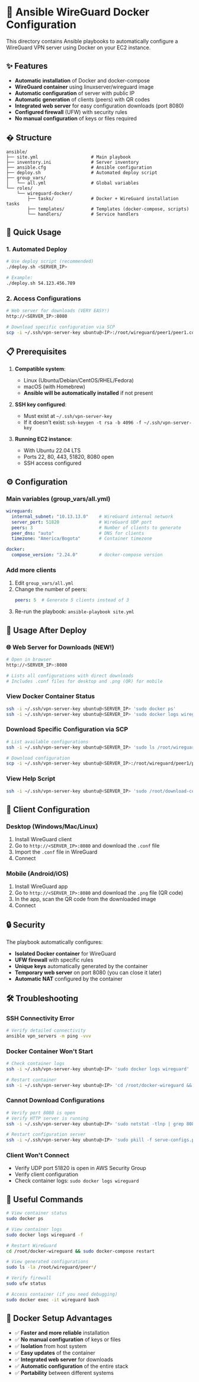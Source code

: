 # 🐳 Ansible WireGuard Docker Configuration

This directory contains Ansible playbooks to automatically configure a WireGuard VPN server using Docker on your EC2 instance.

## ✨ Features

- **Automatic installation** of Docker and docker-compose
- **WireGuard container** using linuxserver/wireguard image
- **Automatic configuration** of server with public IP
- **Automatic generation** of clients (peers) with QR codes
- **Integrated web server** for easy configuration downloads (port 8080)
- **Configured firewall** (UFW) with security rules
- **No manual configuration** of keys or files required

## � Structure

```
ansible/
├── site.yml                    # Main playbook
├── inventory.ini               # Server inventory
├── ansible.cfg                 # Ansible configuration
├── deploy.sh                   # Automated deploy script
├── group_vars/
│   └── all.yml                 # Global variables
└── roles/
    └── wireguard-docker/
        ├── tasks/              # Docker + WireGuard installation tasks
        ├── templates/          # Templates (docker-compose, scripts)
        └── handlers/           # Service handlers
```

## 🚀 Quick Usage

### 1. Automated Deploy

```bash
# Use deploy script (recommended)
./deploy.sh <SERVER_IP>

# Example:
./deploy.sh 54.123.456.789
```

### 2. Access Configurations

```bash
# Web server for downloads (VERY EASY!)
http://<SERVER_IP>:8080

# Download specific configuration via SCP
scp -i ~/.ssh/vpn-server-key ubuntu@<IP>:/root/wireguard/peer1/peer1.conf .
```

## 📋 Prerequisites

1. **Compatible system**:
   - Linux (Ubuntu/Debian/CentOS/RHEL/Fedora)
   - macOS (with Homebrew)
   - **Ansible will be automatically installed** if not present

2. **SSH key configured**:
   - Must exist at `~/.ssh/vpn-server-key`
   - If it doesn't exist: `ssh-keygen -t rsa -b 4096 -f ~/.ssh/vpn-server-key`

3. **Running EC2 instance**:
   - With Ubuntu 22.04 LTS
   - Ports 22, 80, 443, 51820, 8080 open
   - SSH access configured

## ⚙️ Configuration

### Main variables (group_vars/all.yml)

```yaml
wireguard:
  internal_subnet: "10.13.13.0"    # WireGuard internal network
  server_port: 51820               # WireGuard UDP port
  peers: 3                         # Number of clients to generate
  peer_dns: "auto"                 # DNS for clients
  timezone: "America/Bogota"       # Container timezone

docker:
  compose_version: "2.24.0"        # docker-compose version
```

### Add more clients

1. Edit `group_vars/all.yml`
2. Change the number of peers:
   ```yaml
   peers: 5  # Generate 5 clients instead of 3
   ```
3. Re-run the playbook: `ansible-playbook site.yml`

## 📱 Usage After Deploy

### 🌐 Web Server for Downloads (NEW!)
```bash
# Open in browser
http://<SERVER_IP>:8080

# Lists all configurations with direct downloads
# Includes .conf files for desktop and .png (QR) for mobile
```

### View Docker Container Status
```bash
ssh -i ~/.ssh/vpn-server-key ubuntu@<SERVER_IP> 'sudo docker ps'
ssh -i ~/.ssh/vpn-server-key ubuntu@<SERVER_IP> 'sudo docker logs wireguard'
```

### Download Specific Configuration via SCP
```bash
# List available configurations
ssh -i ~/.ssh/vpn-server-key ubuntu@<SERVER_IP> 'sudo ls /root/wireguard/peer*/'

# Download configuration
scp -i ~/.ssh/vpn-server-key ubuntu@<SERVER_IP>:/root/wireguard/peer1/peer1.conf .
```

### View Help Script
```bash
ssh -i ~/.ssh/vpn-server-key ubuntu@<SERVER_IP> 'sudo /root/download-configs.sh'
```

## 🔧 Client Configuration

### Desktop (Windows/Mac/Linux)
1. Install WireGuard client
2. Go to `http://<SERVER_IP>:8080` and download the `.conf` file
3. Import the `.conf` file in WireGuard
4. Connect

### Mobile (Android/iOS)
1. Install WireGuard app
2. Go to `http://<SERVER_IP>:8080` and download the `.png` file (QR code)
3. In the app, scan the QR code from the downloaded image
4. Connect

## 🔒 Security

The playbook automatically configures:

- **Isolated Docker container** for WireGuard
- **UFW firewall** with specific rules
- **Unique keys** automatically generated by the container
- **Temporary web server** on port 8080 (you can close it later)
- **Automatic NAT** configured by the container

## 🛠️ Troubleshooting

### SSH Connectivity Error
```bash
# Verify detailed connectivity
ansible vpn_servers -m ping -vvv
```

### Docker Container Won't Start
```bash
# Check container logs
ssh -i ~/.ssh/vpn-server-key ubuntu@<IP> 'sudo docker logs wireguard'

# Restart container
ssh -i ~/.ssh/vpn-server-key ubuntu@<IP> 'cd /root/docker-wireguard && sudo docker-compose restart'
```

### Cannot Download Configurations
```bash
# Verify port 8080 is open
# Verify HTTP server is running
ssh -i ~/.ssh/vpn-server-key ubuntu@<IP> 'sudo netstat -tlnp | grep 8080'

# Restart configuration server
ssh -i ~/.ssh/vpn-server-key ubuntu@<IP> 'sudo pkill -f serve-configs.py && cd /root/wireguard && nohup python3 /root/serve-configs.py > /var/log/config-server.log 2>&1 &'
```

### Client Won't Connect
- Verify UDP port 51820 is open in AWS Security Group
- Verify client configuration
- Check container logs: `sudo docker logs wireguard`

## 🔄 Useful Commands

```bash
# View container status
sudo docker ps

# View container logs
sudo docker logs wireguard -f

# Restart WireGuard
cd /root/docker-wireguard && sudo docker-compose restart

# View generated configurations
sudo ls -la /root/wireguard/peer*/

# Verify firewall
sudo ufw status

# Access container (if you need debugging)
sudo docker exec -it wireguard bash
```

## 🌟 Docker Setup Advantages

- ✅ **Faster and more reliable** installation
- ✅ **No manual configuration** of keys or files
- ✅ **Isolation** from host system
- ✅ **Easy updates** of the container
- ✅ **Integrated web server** for downloads
- ✅ **Automatic configuration** of the entire stack
- ✅ **Portability** between different systems
